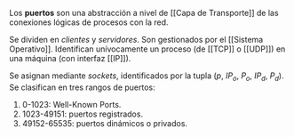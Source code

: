 Los **puertos** son una abstracción a nivel de [[Capa de Transporte]] de las conexiones lógicas de procesos con la red.

Se dividen en _clientes_ y _servidores_. Son gestionados por el [[Sistema Operativo]]. Identifican unívocamente un proceso (de [[TCP]] o [[UDP]]) en una máquina (con interfaz [[IP]]).

Se asignan mediante _sockets_, identificados por la tupla $(p,\ IP_o,\ P_o,\ IP_d,\ P_d)$. Se clasifican en tres rangos de puertos:

1. 0-1023: Well-Known Ports.
2. 1023-49151: puertos registrados.
3. 49152-65535: puertos dinámicos o privados.
